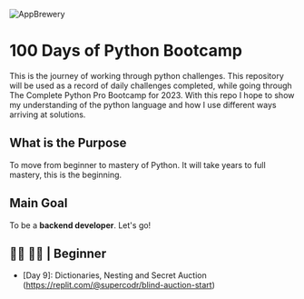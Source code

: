 ![AppBrewery](images/AppBreweryWallpaper9.jpg)

# 100 Days of Python Bootcamp

This is the journey of working through python challenges. This repository will be used as a record of daily challenges completed, while going through The Complete Python Pro Bootcamp for 2023. With this repo I hope to show my understanding of the python language and how I use different ways arriving at solutions.

## What is the Purpose

To move from beginner to mastery of Python. It will take years to full mastery, this is the beginning. 

## Main Goal
To be a **backend developer**.
Let's go!

## :man_technologist: :man_student: | Beginner

- [Day 9]: Dictionaries, Nesting and Secret Auction (https://replit.com/@supercodr/blind-auction-start)